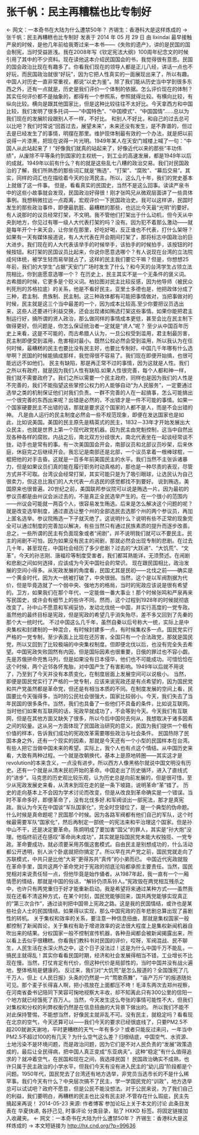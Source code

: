 # 张千帆：民主再糟糕也比专制好

← 网文：一本奇书在大陆为什么遭禁50年？
齐锡生：香港科大是这样炼成的 →
张千帆：民主再糟糕也比专制好
发表于 2014 年 05 月 29 日 由 lixindai
最早接触严泉的时候，是他几年前给我寄过来一本书——《失败的遗产》，讲的是民国的国会制宪，当时受益匪浅。我在2008年写《钦定宪法大纲》100周年纪念文的时候引用了其中的不少资料。现在读他这本介绍民国国会的书，我觉得很有意思。民国的国会政治比现在有趣多了。你看我们现在的领导人都是正儿八经，讲话一点也不好玩，而民国政治就很“好玩”，因为它把人性真实的一面展现出来了，所以有趣。
中国人对历史一直非常重视，都说“以史为鉴”。除了我们能从历史当中学到很多东西之外，还有一点就是，历史是我们评价一个体制的依据。怎么评价现在的体制？其实任何评价都不是抽象的，都得有一个参照系，参照就得比较。有横向比较，有纵向比较。横向是跟其他国家比，但是这种比较往往不太好比。今天拿西方和中国比较，我们发明了很多托词——“中国特色”、“中国模式”、“中国国情”……总以为我们现在的发展阶段跟别人不一样，不好比。
和别人不好比，和自己的过去总可以比吧？我们时常说“回首过去，展望未来”，未来还没有发生，是不靠谱的，但过去是已经发生了的事情，明摆在那里。维护现体制最有效的一个办法，就是把以前说得一片漆黑，把现在说得一片光明。1949年某人在天安门城楼上喊了一句：“中国人从此站起来了！”好像我们就真的站起来了，好像近代以来的那些“丰功伟绩”，从废除不平等条约到国家的主权统一，到工业的高速发展，都是1949年以后的成就。1949年以前有什么？有的就是这些乱七八糟的政治交易。我们对民国政治的了解，我们所熟悉的那些词汇就是“贿选”、“打架”、“腐败”、“幕后交易”。其实，同样的词汇也在描绘着今天的台湾民主。所以，这么几十年，我们的党史基本上就做了这一件事。
但是，看看真实的民国史，当然不是这么回事。读读严泉书中的这些小故事就会发现，民国政治好得很！刚才张鸣兄从微观层面讲了一些具体事例。我想稍微拉远一点距离，宏观评价一下民国政治史。我可以这样讲，民国时发生的那些政治事件，即便最肮脏、最糟糕的那些，也远比今天最“光明”的要好。有人说那时的议员经常打架，不文明。我不管他们打架出于什么动机，但今天从中央到地方，你见过有哪一级人大代表打架的吗？没有。因为犯不着那么激动——就是每年开个十来天会，让你坐在那里，好吃好喝，反正谁也不代表，打什么架呀？如果有一天有媒体报道说，有人大代表在开会期间打架了，那将标志中国政治的巨大进步。我们现在的人大代表该举手的时候举手，该拍手的时候拍手，该按钮的时候按钮。和打架的民国议员比起来，你说你愿意选哪个？有人说现在台湾的立法院成何体统，被学生轻而易举就占了，这样的民主我们要它干嘛？但是，你想想25年前，我们的大学生“占据”天安门广场时发生了什么？和今天的台湾学生占领立法院相比，你到底愿意选哪一个？
在历史上，民主其实不是一个无条件的褒义词。古希腊的时候，它更多是个贬义词。柏拉图对民主比较反感，因为他导师（被民众判死刑的苏格拉底）的关系，他是不看好民主。亚里士多德也是，他把政体分成了三种，君主制、贵族制、民主制。这三种政体都有可能把事情做对，当把事做对的时候，民主就是这三个当中最差的一个，因为成本比较高.至少你要把议员选出来，这些人还要进行利益交换，还会出现诸如贿选打架这些事情。如果你能把君主制运行好，搞所谓的贤人政治，那么做同样的事情成本更低，甚至会比在民主制下做得更好。但问题是，你怎么保证统治者一定就是“贤人”呢？
至少从中国百年历史上来看，这是不可能的，而古希腊人认为，一旦公权受到滥用，君主制最厉害，民主制即便受到滥用，危害相对最小。既然公权必然会受到滥用，所以我认为在任何时候，最糟糕的民主也要比没有民主好，也要比专制好。中国几千年哪有什么选举啊？民国的时候能搞成那样，我觉得很不容易了。我们现在即便开始搞，也很可能远远不如他们。
民主有缺陷，那是再正常不过的事情，因为这就是人性。我们之所以有政府，就是因为我们人性有缺陷.如果人性很完善，每个人都和神一样，我们就不需要政府了。我们之所以需要一个民主政府，同样也是因为我们的人性是不完善的，我们不能指望这些掌控公权力的人能够自动“为人民服务”，一定要通过选举之类的机制保证他们对我们负责。一群不完善的人在一起搞事，怎么可能搞出一个很完善的东西出来呢？出错是必然的，不出错才是一件不可能的事情。如果一个国家硬要民主不出错的话，那就是要求这个国家的人都不是人，而是不会出错的神。
凡是由人运行的民主制度必然会一些不规范现象，即便在发达国家也是如此，比如说美国。美国的民主原先是精英式的民主，1832－33年才开始发展出大众民主，也就是世界上第一个现代政党机器。因为民主由党魁控制，这当中自然出现各种各样的腐败。内战之后，南北双方分歧很大，南北代表坐在一起谈经常谈不拢，动手也是常有的事。有一次美国国会开会，南部议员和北部议员吵架，后来休庭，休庭完之后继续开会。我忘记是南部还是北部，一个议员拿着一根棒球棍，一棍把他的对手击昏。这就是一百多年前美国民主的水平。我们当然不主张诉诸暴力，但是如果议员们真的能在履行职务时动真格的，那也是一种尽责的表现，尽管方式并不可取。台湾议会经常打架，其实可能只是为了吸引眼球，让选民认为自己很卖力，但这总比我们的人大代表一点选民的感觉都找不到要好。
说到贿选，美国原来也很普遍。20世纪之前，美国联邦参议院可以说是贿选一片。因为最初的参议员都是由州议会派过去的，不是真正全民选举产生的。在一个很小的范围内——州议会可能就一两百个人，很容易发生贿选。后来是怎么解决这个问题的呢？就是改变选举制度，通过直选让整个州的全部选民去选那个州的两个参议员，再加上匿名选举。参议院贿选一下子就灭绝了。这说明什么？说明有些不正常的现象完全可以通过制度的完善加以解决，有些当然只有通过民族素质的提升而逐步改善。
总之，一些所谓的民主有负面现象或者“闹剧”，并不说明我们就可以不要民主。民主的闹剧不可怕，因为如果没有民主的闹剧，那就必然会出现专制的悲剧。在过去几十年，甚至现在，中国社会经历了多少悲剧？过去的“大跃进”、“大饥荒”、“文革”，今天的孙志刚、唐福珍等制度受害者，我们都耳熟能详，无须赘述。在闹剧和悲剧之间如何选择，应该成为今天中国社会的常识。
现在跟民国相比，政治发展的空间小得多。从宪政发展的角度看，民国尤其是民初——北伐之前——确实是一个黄金时代，因为大一统被打破了，中央很弱。当然，这个是以军阀割据为代价，但是毕竟造就了一个弱中央、强地方的格局，当时的宪政应该说是很有希望的。卫方，如果我们在那个年代，一定能做一番大事业！那个时候张鸣和严泉再来写民国史，或许会有细节上的些许不同。然而，这个过程到1928年的时候就彻底改变了。孙中山不愿意和军阀妥协，发动北伐统一中国，并实行高度的一党专政。虽然他的最终目标是宪政，但是宪政的希望几乎消失殆尽，差不多又回到了先秦的那个大一统时代。
不过中国这么几千年，虽然自秦以后号称大一统，实际上是中央集权和封建制的一种混合，有时候封建多一点，有时候集权多一点。国民党实行严格的一党专制，至少表面上比现在还厉害，全国只有一个合法政党，那就是国民党，所以又回到了比较极端的中央集权制度。但即便北伐以后，也没有完全失去希望。中国宪政失败固然有内因，但是国际因素也很重要，日俄的罪过也不容小觑。先是苏俄拼命兜售马列，但是如果没有日本侵华，他们也不可能成功。可惜恰恰在这个时候，两个近邻各怀鬼胎，对中国产生了有害影响。1949年以后就不用说了，乃至到了今天并没有本质变化，在制度层面上发展空间可以说极小。
当然，即便是国民党实行了严格的一党专制，应该来说宪政还是有点希望的，因为国民党和共产党虽然都是革命党，但还是有相当本质的不同。在制度发展的空间上看，民国要比今天强得多，当时的公民社会很强大，国家比较弱小。今天，我们失去了当年民国的很多条件。当然，我们也具备了一些他们不具备的条件，比如说互联网。当时他们如果有互联网的话，宪政早就成功了，不会等到今天。今天我们有互联网，但是在其他方面又缺失了很多，所以今后中国何去何从，我想取决于诸多因素之间的较量。这从另一方面体现了民国政治研究的意义，民国为我们提供一个极有价值的样本，告诉我们成功的宪政改革需要哪些政治与社会条件。
民国热除了民国本身之外，还有一个现实的因素，那就是今天还有一个小型的民国样本在台湾。有些人把它当做中国未来的希望。实际上，我个人也有点这个情结。从中国历史来看，大致有两种过程。一个就是改朝换代，基本上是原地转圈——其实这才是revolution的本来含义，一点没有进步。所以西方人像黑格尔就说中国文明没有历史。还有一个就是从清末民初开始的革命。中国走出了历史循环，进入了直线式的“进步”。马克思的历史观比较乐观，认为历史总是向前发展的，但是很可惜，至少从宪政发展史来看，从清末到现在走的是一条下坡路，说明革命“革”错了。
历史的走向基本上不会因为学术讨论而改变，但是从改良到革命确实是一个错误。当时不革命多好，即便革命了，没有北伐多好.和军阀谈出一部宪法，那才是真宪政。我认为今天在中国谈“军队国家化”，完全时空错位了，是一个典型的伪命题。什么时候是真命题呢？民国那个时候。因为各路军阀都有他们自己的军队，这个时候最需要军队“国家化”，然后再制定一部统一的宪法来和平治理这个国家。但是孙中山不干，还是决定要革命。陈炯明成了要加害“国父”的罪人，其实是“孙大炮”没理。他临终前还在感叹“革命尚未成功”，其实就是指国民党未能大权独揽、一党专政。革命要成功，就必须要采用苏俄这套模式。自由民主是别想成功的，什么活动都公开透明，别人派个卧底就把你搞定了。所以早在共产党之前，国民党就走向了苏联模式，中共只是比他“大哥”更得苏共“真传”的小弟而已。
中国近代宪政就毁在革命手里，国共这两个革命党对于宪政的彻底沦陷都承担主要责任。当然，国民党相对来说责任轻一点，但他毕竟是始作俑者。从1987年起，我一直有一个一厢情愿的情结，那就是中国的俗话，“解铃仍须系铃人。”宪政毁在两党相互残杀之中，也许只有两党重归于好才能重新启动。我是希望将来通过某种方式——虽然我现在还看不清这种方式，在某个时刻，国民党能够回来，国共两党能够实现真正的“第三次合作”，通过谈判把中国带上宪政之路。这是我的民国情结，或许也是某些社会人士的民国情结。如果得以实现，那么中国宪政的百年悲剧总算出现了喜剧性的转机。
关于集权和效率的关系，要注意一种信息扭曲，那就是集权国家一般都控制了新闻舆论，关于集权有助于增进效率的说法很大程度上是集权新闻机器自吹出来的结果。分权国家一般不控制宣传机器，各种丑闻都会被新闻揭露出来，所以看上去似乎很糟糕。你看我们教科书对民国的评价，哎呀，军阀混战、民不聊生，人民生活在水深火热之中，这个日子没法过！这是为什么中国千万不能乱，一搞民主就得乱！其实你看看民国时期，经济和社会发展得相当不错，工业增长不比现在慢。当然，打仗肯定有代价，但这种代价是局部性的，当时中国并没有战火遍地，整体格局是健康的。
反过来，我们对“大饥荒”是怎么报道的？全国饿死了几千万人，但上《人民日报》头条的仍然是一片“莺歌燕舞”，“亩产万斤”的报道随处可见。那个麦子长得喜人啊，把小孩放在上面都压不垮！毛泽东两次去郑州视察，在河南省委书记陪同下笑容可掬地视察大丰收，却不知离此只有300公里的信阳一个地方就已经饿死了百万人。当然，今天发生这么夸张的事情可能性不大，但我们对集权和分权的利弊权衡仍然是在信息扭曲的大背景下做出的。
所以我们不能不对此保持警惕，不能想当然，好像民主就非乱不可。没有民主，就稳定吗？看看现在北京的空气，今天还算可以——我们今天的要求已经很底线了，只要PM2.5不超200就谢天谢地，平时更糟糕的天气一年有多少？或者只能反过来问，一年当中PM2.5不超过100的有几天？为什么空气这么差？归根结底，中国空气、水资源、土地污染不是环境问题，而是政治问题，因为它们是不对人民负责的“发展”政策造成的，最后让全民得病，把中国人真正变成“东亚病夫”。这种“稳定”有什么值得追求的？就冲着空气，在民国和现在之间，我选择民国！
民国政治确实不成熟，也许只属于民主政治的小学水平，但我们今天有没有进入民主的“幼儿园”阶段都是个问题。1950年代，国民党去了台湾还有地方选举，非党员当选市长的不是什么稀罕事。我们今天有什么？中央层次搞不了民主，学一学国民党的“训政”，地方选举总可以试试吧？政府不愿意，但是公民不能没想法。对于公民来说，为了我们自己的利益，我们要明白，再糟糕的民主也比没有民主好.不管存在什么瑕疵，民主先搞起来再说！
2014-05-23
来源: 作者博客
参加论坛上关于本文的讨论
此条目发表在 华夏快递, 各抒己见, 时事评论 分类目录，贴了 HXKD 标签。将固定链接加入收藏夹。
← 网文：一本奇书在大陆为什么遭禁50年？
齐锡生：香港科大是这样炼成的 →
本文短链接为 http://hx.cnd.org/?p=99636